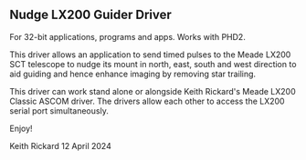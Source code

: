 Nudge LX200 Guider Driver
-------------------------

For 32-bit applications, programs and apps.  Works with PHD2.

This driver allows an application to send timed pulses to the Meade LX200 SCT telescope to nudge its mount in north, east, south and west direction to aid guiding and hence enhance imaging by removing star trailing.

This driver can work stand alone or alongside Keith Rickard's Meade LX200 Classic ASCOM driver. The drivers allow each other to access the LX200 serial port simultaneously.

Enjoy!

Keith Rickard
12 April 2024

